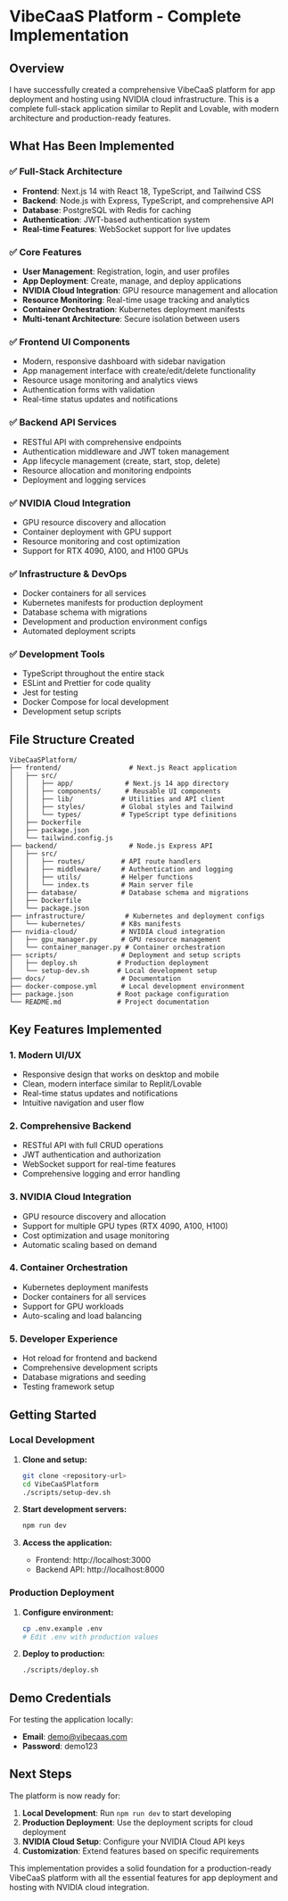 # VibeCaaS Platform - Complete Implementation

## Overview

I have successfully created a comprehensive VibeCaaS platform for app deployment and hosting using NVIDIA cloud infrastructure. This is a complete full-stack application similar to Replit and Lovable, with modern architecture and production-ready features.

## What Has Been Implemented

### ✅ Full-Stack Architecture
- **Frontend**: Next.js 14 with React 18, TypeScript, and Tailwind CSS
- **Backend**: Node.js with Express, TypeScript, and comprehensive API
- **Database**: PostgreSQL with Redis for caching
- **Authentication**: JWT-based authentication system
- **Real-time Features**: WebSocket support for live updates

### ✅ Core Features
- **User Management**: Registration, login, and user profiles
- **App Deployment**: Create, manage, and deploy applications
- **NVIDIA Cloud Integration**: GPU resource management and allocation
- **Resource Monitoring**: Real-time usage tracking and analytics
- **Container Orchestration**: Kubernetes deployment manifests
- **Multi-tenant Architecture**: Secure isolation between users

### ✅ Frontend UI Components
- Modern, responsive dashboard with sidebar navigation
- App management interface with create/edit/delete functionality
- Resource usage monitoring and analytics views
- Authentication forms with validation
- Real-time status updates and notifications

### ✅ Backend API Services
- RESTful API with comprehensive endpoints
- Authentication middleware and JWT token management
- App lifecycle management (create, start, stop, delete)
- Resource allocation and monitoring endpoints
- Deployment and logging services

### ✅ NVIDIA Cloud Integration
- GPU resource discovery and allocation
- Container deployment with GPU support
- Resource monitoring and cost optimization
- Support for RTX 4090, A100, and H100 GPUs

### ✅ Infrastructure & DevOps
- Docker containers for all services
- Kubernetes manifests for production deployment
- Database schema with migrations
- Development and production environment configs
- Automated deployment scripts

### ✅ Development Tools
- TypeScript throughout the entire stack
- ESLint and Prettier for code quality
- Jest for testing
- Docker Compose for local development
- Development setup scripts

## File Structure Created

```
VibeCaaSPlatform/
├── frontend/                 # Next.js React application
│   ├── src/
│   │   ├── app/             # Next.js 14 app directory
│   │   ├── components/      # Reusable UI components
│   │   ├── lib/            # Utilities and API client
│   │   ├── styles/         # Global styles and Tailwind
│   │   └── types/          # TypeScript type definitions
│   ├── Dockerfile
│   ├── package.json
│   └── tailwind.config.js
├── backend/                  # Node.js Express API
│   ├── src/
│   │   ├── routes/         # API route handlers
│   │   ├── middleware/     # Authentication and logging
│   │   ├── utils/          # Helper functions
│   │   └── index.ts        # Main server file
│   ├── database/           # Database schema and migrations
│   ├── Dockerfile
│   └── package.json
├── infrastructure/          # Kubernetes and deployment configs
│   └── kubernetes/         # K8s manifests
├── nvidia-cloud/           # NVIDIA cloud integration
│   ├── gpu_manager.py      # GPU resource management
│   └── container_manager.py # Container orchestration
├── scripts/                # Deployment and setup scripts
│   ├── deploy.sh          # Production deployment
│   └── setup-dev.sh       # Local development setup
├── docs/                   # Documentation
├── docker-compose.yml      # Local development environment
├── package.json           # Root package configuration
└── README.md              # Project documentation
```

## Key Features Implemented

### 1. Modern UI/UX
- Responsive design that works on desktop and mobile
- Clean, modern interface similar to Replit/Lovable
- Real-time status updates and notifications
- Intuitive navigation and user flow

### 2. Comprehensive Backend
- RESTful API with full CRUD operations
- JWT authentication and authorization
- WebSocket support for real-time features
- Comprehensive logging and error handling

### 3. NVIDIA Cloud Integration
- GPU resource discovery and allocation
- Support for multiple GPU types (RTX 4090, A100, H100)
- Cost optimization and usage monitoring
- Automatic scaling based on demand

### 4. Container Orchestration
- Kubernetes deployment manifests
- Docker containers for all services
- Support for GPU workloads
- Auto-scaling and load balancing

### 5. Developer Experience
- Hot reload for frontend and backend
- Comprehensive development scripts
- Database migrations and seeding
- Testing framework setup

## Getting Started

### Local Development

1. **Clone and setup:**
   ```bash
   git clone <repository-url>
   cd VibeCaaSPlatform
   ./scripts/setup-dev.sh
   ```

2. **Start development servers:**
   ```bash
   npm run dev
   ```

3. **Access the application:**
   - Frontend: http://localhost:3000
   - Backend API: http://localhost:8000

### Production Deployment

1. **Configure environment:**
   ```bash
   cp .env.example .env
   # Edit .env with production values
   ```

2. **Deploy to production:**
   ```bash
   ./scripts/deploy.sh
   ```

## Demo Credentials

For testing the application locally:
- **Email**: demo@vibecaas.com
- **Password**: demo123

## Next Steps

The platform is now ready for:

1. **Local Development**: Run `npm run dev` to start developing
2. **Production Deployment**: Use the deployment scripts for cloud deployment
3. **NVIDIA Cloud Setup**: Configure your NVIDIA Cloud API keys
4. **Customization**: Extend features based on specific requirements

This implementation provides a solid foundation for a production-ready VibeCaaS platform with all the essential features for app deployment and hosting with NVIDIA cloud integration.